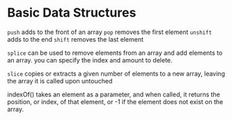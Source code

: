 # Basic Data Structures

`push` adds to the front of an array
`pop` removes the first element
`unshift` adds to the end
`shift` removes the last element

`splice` can be used to remove elements from an array and add elements to an array. you can specify the index and amount to delete.

`slice` copies or extracts a given number of elements to a new array, leaving the array it is called upon untouched

 indexOf() takes an element as a parameter, and when called, it returns the position, or index, of that element, or -1 if the element does not exist on the array.